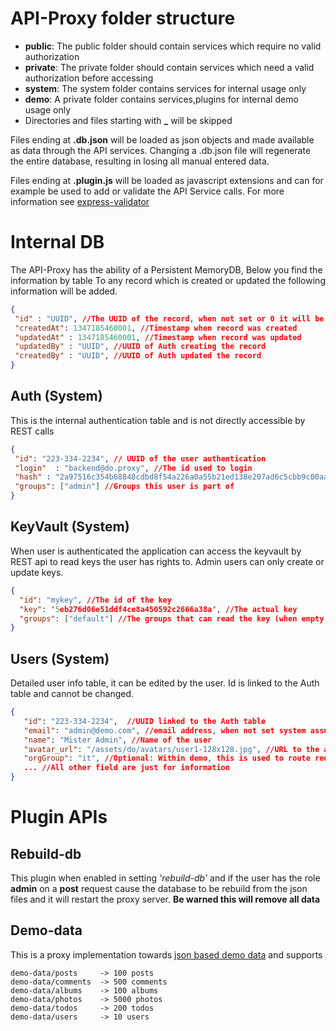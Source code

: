 # API-Proxy folder structure

* **public**: The public folder should contain services which require no valid authorization 
* **private**: The private folder should contain services which need a valid authorization before accessing
* **system**: The system folder contains services for internal usage only
* **demo**: A private folder contains services,plugins for internal demo usage only
* Directories and files starting with **_** will be skipped

Files ending at **.db.json** will be loaded as json objects and made available as data through the API services. Changing a .db.json file will regenerate the entire database, resulting in losing all manual entered data.

Files ending at **.plugin.js** will be loaded as javascript extensions and can for example be used to add or validate the API Service calls. For more information see [express-validator](https://github.com/express-validator/express-validator) 

# Internal DB
The API-Proxy has the ability of a Persistent MemoryDB, Below you find the information by table
To any record which is created or updated the following information will be added. 

```JSON
{
 "id" : "UUID", //The UUID of the record, when not set or 0 it will be created
 "createdAt": 1347185460001, //Timestamp when record was created
 "updatedAt" : 1347185460001, //Timestamp when record was updated
 "updatedBy" : "UUID", //UUID of Auth creating the record
 "createdBy" : "UUID", //UUID of Auth updated the record
}
```

## Auth (System)
This is the internal authentication table and is not directly accessible by REST calls 

```JSON
{ 
 "id": "223-334-2234", // UUID of the user authentication   
 "login"  : "backend@do.proxy", //The id used to login
 "hash" : "2a97516c354b68848cdbd8f54a226a0a55b21ed138e207ad6c5cbb9c00aa5aea", //Password Hash
 "groups": ["admin"] //Groups this user is part of
}
```

## KeyVault (System)
When user is authenticated the application can access the keyvault by REST api to read keys the user has rights to. Admin users can only create or update keys.
```JSON
{
  "id": "mykey", //The id of the key
  "key": '5eb276d06e51ddf4ce8a450592c2666a38a', //The actual key 
  "groups": ["default"] //The groups that can read the key (when empty default is assumed)
}
```


## Users (System)
Detailed user info table, it can be edited by the user. Id is linked to the Auth table and cannot be changed. 

```JSON
{ 
   "id": "223-334-2234",  //UUID linked to the Auth table
   "email": "admin@demo.com", //email address, when not set system assumes auth.login
   "name": "Mister Admin", //Name of the user
   "avatar_url": "/assets/do/avatars/user1-128x128.jpg", //URL to the avatar of the user
   "orgGroup": "it", //Optional: Within demo, this is used to route request to a specific group
   ... //All other field are just for information 
}
```

# Plugin APIs

## Rebuild-db
This plugin when enabled in setting *'rebuild-db'* and if the user has the role **admin** on a **post** request cause the database to be rebuild from the json files and it will restart the proxy server. **Be warned this will remove all data**

## Demo-data
This is a proxy implementation towards [json based demo data](https://jsonplaceholder.typicode.com) and supports 

```
demo-data/posts     -> 100 posts
demo-data/comments  -> 500 comments
demo-data/albums    -> 100 albums
demo-data/photos    -> 5000 photos
demo-data/todos     -> 200 todos
demo-data/users     -> 10 users
```
